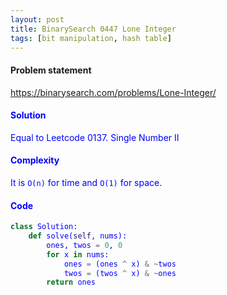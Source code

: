 ```yaml
---
layout: post
title: BinarySearch 0447 Lone Integer
tags: [bit manipulation, hash table]
---
```


#### Problem statement

<a href="https://binarysearch.com/problems/Lone-Integer/"> <font color = blue>https://binarysearch.com/problems/Lone-Integer/

#### Solution
Equal to Leetcode 0137. Single Number II

#### Complexity
It is `O(n)` for time and `O(1)` for space.

#### Code
```python
class Solution:
    def solve(self, nums):
        ones, twos = 0, 0
        for x in nums:
            ones = (ones ^ x) & ~twos
            twos = (twos ^ x) & ~ones
        return ones
```
